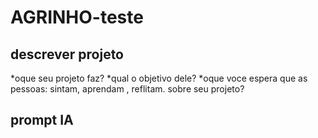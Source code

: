# AGRINHO-teste
## descrever projeto
*oque seu projeto faz?
*qual o objetivo dele?
*oque voce espera que as pessoas: sintam, aprendam , reflitam. sobre seu projeto?
## prompt IA
